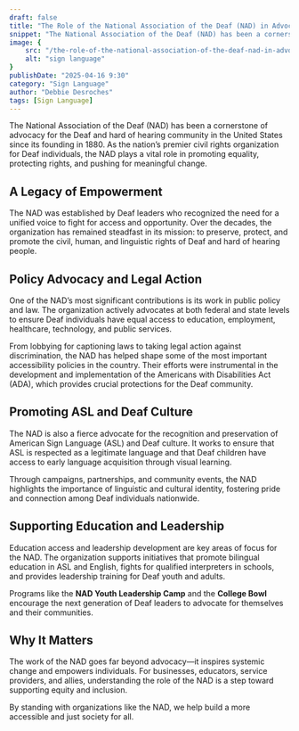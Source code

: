 ```yaml
---
draft: false
title: "The Role of the National Association of the Deaf (NAD) in Advocacy"
snippet: "The National Association of the Deaf (NAD) has been a cornerstone of advocacy for the Deaf and hard of hearing community in the United States since its founding in 1880. As the nation’s premier civil rights organization for Deaf individuals, the NAD plays a vital role in promoting equality, protecting rights, and pushing for meaningful change."
image: {
    src: "/the-role-of-the-national-association-of-the-deaf-nad-in-advocacy.png",
    alt: "sign language"
}
publishDate: "2025-04-16 9:30"
category: "Sign Language"
author: "Debbie Desroches"
tags: [Sign Language]
---
```

The National Association of the Deaf (NAD) has been a cornerstone of advocacy for the Deaf and hard of hearing community in the United States since its founding in 1880. As the nation’s premier civil rights organization for Deaf individuals, the NAD plays a vital role in promoting equality, protecting rights, and pushing for meaningful change.

## A Legacy of Empowerment

The NAD was established by Deaf leaders who recognized the need for a unified voice to fight for access and opportunity. Over the decades, the organization has remained steadfast in its mission: to preserve, protect, and promote the civil, human, and linguistic rights of Deaf and hard of hearing people.

## Policy Advocacy and Legal Action

One of the NAD’s most significant contributions is its work in public policy and law. The organization actively advocates at both federal and state levels to ensure Deaf individuals have equal access to education, employment, healthcare, technology, and public services.

From lobbying for captioning laws to taking legal action against discrimination, the NAD has helped shape some of the most important accessibility policies in the country. Their efforts were instrumental in the development and implementation of the Americans with Disabilities Act (ADA), which provides crucial protections for the Deaf community.

## Promoting ASL and Deaf Culture

The NAD is also a fierce advocate for the recognition and preservation of American Sign Language (ASL) and Deaf culture. It works to ensure that ASL is respected as a legitimate language and that Deaf children have access to early language acquisition through visual learning.

Through campaigns, partnerships, and community events, the NAD highlights the importance of linguistic and cultural identity, fostering pride and connection among Deaf individuals nationwide.

## Supporting Education and Leadership

Education access and leadership development are key areas of focus for the NAD. The organization supports initiatives that promote bilingual education in ASL and English, fights for qualified interpreters in schools, and provides leadership training for Deaf youth and adults.

Programs like the **NAD Youth Leadership Camp** and the **College Bowl** encourage the next generation of Deaf leaders to advocate for themselves and their communities.

## Why It Matters

The work of the NAD goes far beyond advocacy—it inspires systemic change and empowers individuals. For businesses, educators, service providers, and allies, understanding the role of the NAD is a step toward supporting equity and inclusion.

By standing with organizations like the NAD, we help build a more accessible and just society for all.